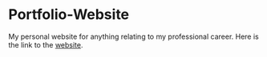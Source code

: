 # Portfolio-Website
My personal website for anything relating to my professional career.
Here is the link to the [website]([https://seanabisaab.github.io/Portfolio-Website/](https://seanabisaab.github.io/Portfolio/)https://seanabisaab.github.io/Portfolio/).

